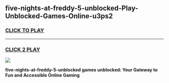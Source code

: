 
## five-nights-at-freddy-5-unblocked-Play-Unblocked-Games-Online-u3ps2
<h3>
<a href="https://premium76.site?title=five-nights-at-freddy-5-unblocked&ref=25A">CLICK TO PLAY</a></h3>
<hr>

<h3>
<a href="https://premium76.site?title=five-nights-at-freddy-5-unblocked&ref=25A">CLICK 2 PLAY</a>
  
</h3>

<a href="https://premium76.site?title=five-nights-at-freddy-5-unblocked&ref=25A"><img src="https://clearcache.store/games.png"></a>


**five-nights-at-freddy-5-unblocked games unblocked: Your Gateway to Fun and Accessible Online Gaming**
